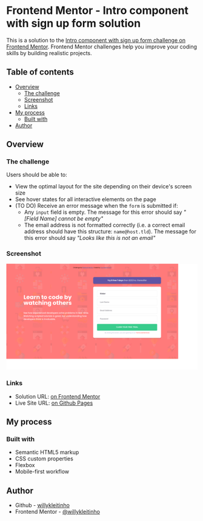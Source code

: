 # Frontend Mentor - Intro component with sign up form solution

This is a solution to the [Intro component with sign up form challenge on Frontend Mentor](https://www.frontendmentor.io/challenges/intro-component-with-signup-form-5cf91bd49edda32581d28fd1). Frontend Mentor challenges help you improve your coding skills by building realistic projects. 

## Table of contents

- [Overview](#overview)
  - [The challenge](#the-challenge)
  - [Screenshot](#screenshot)
  - [Links](#links)
- [My process](#my-process)
  - [Built with](#built-with)
- [Author](#author)

## Overview

### The challenge

Users should be able to:

- View the optimal layout for the site depending on their device's screen size
- See hover states for all interactive elements on the page
- (TO DO) Receive an error message when the `form` is submitted if:
  - Any `input` field is empty. The message for this error should say *"[Field Name] cannot be empty"*
  - The email address is not formatted correctly (i.e. a correct email address should have this structure: `name@host.tld`). The message for this error should say *"Looks like this is not an email"*

### Screenshot

![](./screenshot.png)

### Links

- Solution URL: [on Frontend Mentor](https://www.frontendmentor.io/solutions/intro-component-with-sign-up-form-2RAFEooQO)
- Live Site URL: [on Github Pages](https://willykleitinho.github.io/sign-up-form/)

## My process

### Built with

- Semantic HTML5 markup
- CSS custom properties
- Flexbox
- Mobile-first workflow

## Author

- Github - [willykleitinho](https://github.com/willykleitinho)
- Frontend Mentor - [@willykleitinho](https://www.frontendmentor.io/profile/willykleitinho)
